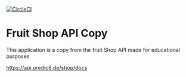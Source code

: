[![CircleCI](https://circleci.com/gh/circleci/circleci-docs.svg?style=svg)](https://app.circleci.com/pipelines/github/reinchard60/fruitapiclone)

# Fruit Shop API Copy

This application is a copy from the fruit Shop API made for educational purposes

https://api.predic8.de/shop/docs
